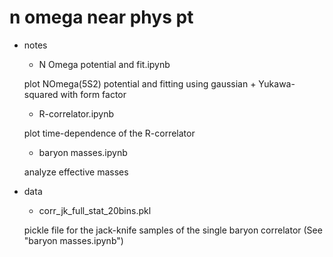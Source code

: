 # n omega near phys pt

* notes

  + N Omega potential and fit.ipynb

  plot NOmega(5S2) potential and fitting using gaussian + Yukawa-squared with form factor

  + R-correlator.ipynb

  plot time-dependence of the R-correlator

  + baryon masses.ipynb

  analyze effective masses


* data

  + corr_jk_full_stat_20bins.pkl

  pickle file for the jack-knife samples of the single baryon correlator
  (See "baryon masses.ipynb")


